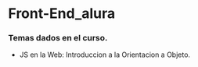 # Front-End_alura

### Temas dados en el curso.

- JS en la Web: Introduccion a la Orientacion a Objeto.